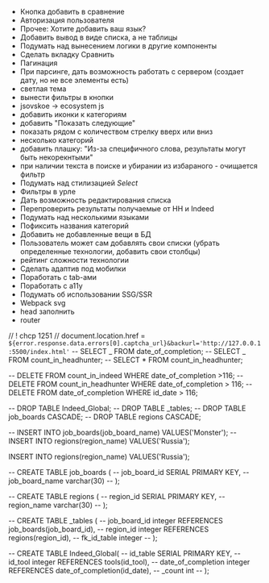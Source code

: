 - Кнопка добавить в сравнение
- Авторизация пользователя
- Прочее: Хотите добавить ваш язык?
- Добавить вывод в виде списка, а не таблицы
- Подумать над вынесением логики в другие компоненты
- Сделать вкладку Сравнить
- Пагинация
- При парсинге, дать возможность работать с сервером (создает дату, но не все элементы есть)
- светлая тема
- вынести фильтры в кнопки
- jsovskoe -> ecosystem js
- добавить иконки к категориям
- добавить "Показать следующие"
- показать рядом с количеством стрелку вверх или вниз
- несколько категорий
- добавить плашку: "Из-за специфичного слова, результаты могут быть некорекнтыми"
- при наличии текста в поиске и убирании из избараного - очищается фильтр
- Подумать над стилизацией _Select_
- Фильтры в урле
- Дать возможность редактирования списка
- Перепроверить результаты получаемые от HH и Indeed
- Подумать над несколькими языками
- Пофиксить названия категорий
- Добавить не добавленные вещи в БД
- Пользователь может сам добавлять свои списки (убрать определенные технологии, добавить свои столбцы)
- рейтинг сложности технологии
- Сделать адаптив под мобилки
- Поработать с tab-ами
- Поработать с a11y
- Подумать об использовании SSG/SSR
- Webpack svg
- head заполнить
- router

// \! chcp 1251
// document.location.href = `${error.response.data.errors[0].captcha_url}&backurl='http://127.0.0.1:5500/index.html'`
-- SELECT _ FROM date_of_completion;
-- SELECT _ FROM count_in_headhunter;
-- SELECT \* FROM count_in_headhunter;

-- DELETE FROM count_in_indeed WHERE date_of_completion >116;
-- DELETE FROM count_in_headhunter WHERE date_of_completion > 116;
-- DELETE FROM date_of_completion WHERE id_date > 116;

-- DROP TABLE Indeed_Global;
-- DROP TABLE \_tables;
-- DROP TABLE job_boards CASCADE;
-- DROP TABLE regions CASCADE;

-- INSERT INTO job_boards(job_board_name) VALUES('Monster');
-- INSERT INTO regions(region_name) VALUES('Russia');

INSERT INTO regions(region_name) VALUES('Russia');

-- CREATE TABLE job_boards (
-- job_board_id SERIAL PRIMARY KEY,
-- job_board_name varchar(30)
-- );

-- CREATE TABLE regions (
-- region_id SERIAL PRIMARY KEY,
-- region_name varchar(30)
-- );

-- CREATE TABLE \_tables (
-- job_board_id integer REFERENCES job_boards(job_board_id),
-- region_id integer REFERENCES regions(region_id),
-- fk_id_table integer
-- );

-- CREATE TABLE Indeed_Global(
-- id_table SERIAL PRIMARY KEY,
-- id_tool integer REFERENCES tools(id_tool),
-- date_of_completion integer REFERENCES date_of_completion(id_date),
-- \_count int
-- );

